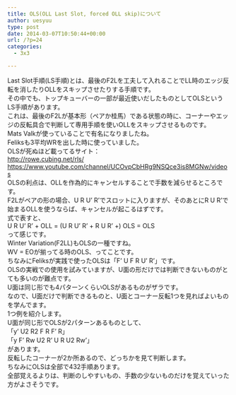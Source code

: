 ```yaml
---
title: OLS(OLL Last Slot, forced OLL skip)について
author: uesyuu
type: post
date: 2014-03-07T10:50:44+00:00
url: /?p=24
categories:
  - 3x3

---
```

Last Slot手順(LS手順)とは、最後のF2Lを工夫して入れることでLL時のエッジ反転を消したりOLLをスキップさせたりする手順です。  
その中でも、トップキューバーの一部が最近使いだしたものとしてOLSというLS手順があります。  
これは、最後のF2Lが基本形（ペアか桂馬）である状態の時に、コーナーやエッジの反転具合で判断して専用手順を使いOLLをスキップさせるものです。  
Mats Valkが使っていることで有名になりましたね。  
Feliksも3平均WRを出した時に使っていました。  
OLSが死ぬほど載ってるサイト：  
http://rowe.cubing.net/rls/  
https://www.youtube.com/channel/UCOvpCbHRg9NSQce3is8MGNw/videos  
OLSの利点は、OLLを作為的にキャンセルすることで手数を減らせるところです。  
F2Lがペアの形の場合、U R U&#8217; R&#8217;でスロットに入りますが、そのあとにR U R&#8217;で始まるOLLを使うならば、キャンセルが起こるはずです。  
式で表すと、  
U R U&#8217; R&#8217; + OLL = (U R U&#8217; R&#8217; + R U R&#8217; +) OLS = OLS  
って感じです。  
Winter Variation(F2LL)もOLSの一種ですね。  
WV = EOが揃ってる時のOLS、ってことです。  
ちなみにFeliksが実践で使ったOLSは「F&#8217; U F R U&#8217; R&#8217;」です。  
OLSの実戦での使用を試みていますが、U面の形だけでは判断できないものがとても多いのが難点です。  
U面は同じ形でも4パターンくらいOLSがあるものがザラです。  
なので、U面だけで判断できるものと、U面とコーナー反転1つを見ればよいものを学んでます。  
1つ例を紹介します。  
U面が同じ形でOLSが2パターンあるものとして、  
「y&#8217; U2 R2 F R F&#8217; R」  
「y F&#8217; Rw U2 R&#8217; U R U2 Rw&#8217;」  
があります。  
反転したコーナーが2か所あるので、どっちかを見て判断します。  
ちなみにOLSは全部で432手順あります。  
全部覚えるよりは、判断のしやすいもの、手数の少ないものだけを覚えていった方がよさそうです。